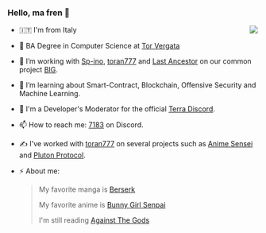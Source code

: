 ### Hello, ma fren 👋

<a href="https://github.com/anuraghazra/github-readme-stats">
  <img align="right" src="https://github-readme-stats.vercel.app/api?username=0x7183&show_icons=true&theme=dark&count_private=true" />
</a>

- 🇮🇹 I'm from Italy
- 🤔 BA Degree in Computer Science at [Tor Vergata](http://www.informatica.uniroma2.it/)
- 🔭 I’m working with [Sp-ino](https://github.com/Sp-ino/), [toran777](https://github.com/toran777/) and [Last Ancestor](https://github.com/last-ancestor) on our common project [BIG]().
- 🌱 I’m learning about Smart-Contract, Blockchain, Offensive Security and Machine Learning.
- 💬 I'm a Developer's Moderator for the official [Terra Discord](https://discord.com/invite/terra-money).
- 📫 How to reach me: [7183](https://discordapp.com/users/193395570931400704) on Discord.
- ✍️ I've worked with [toran777](https://github.com/toran777/) on several projects such as [Anime Sensei](https://play.google.com/store/apps/details?id=it.animesenseicompose&gl=IT) and [Pluton Protocol](http://pluton.money/home).
- ⚡ About me:

    > 
    > My favorite manga is [Berserk](https://en.wikipedia.org/wiki/Berserk_(manga))
    >
    > My favorite anime is [Bunny Girl Senpai](https://en.wikipedia.org/wiki/Rascal_Does_Not_Dream_of_Bunny_Girl_Senpai)
    >
    > I'm still reading [Against The Gods](https://www.wuxiaworld.com/novel/against-the-gods)


<!--
**0x7183/0x7183** is a ✨ _special_ ✨ repository because its `README.md` (this file) appears on your GitHub profile.

Here are some ideas to get you started:

- 🔭 I’m currently working on ...
- 🌱 I’m currently learning ...
- 👯 I’m looking to collaborate on ...
- 🤔 I’m looking for help with ...
- 💬 Ask me about ...
- 📫 How to reach me: ...
- 😄 Pronouns: ...
- ⚡ Fun fact: ...
-->
